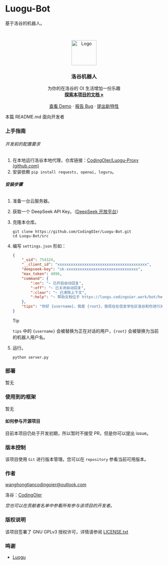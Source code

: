 # Luogu-Bot

基于洛谷的机器人。

<br />

<p align="center">
  <a href="https://www.luogu.com.cn/chat?uid=754324">
    <img src="https://fecdn.luogu.com.cn/luogu/logo.png" alt="Logo" height="80">
  </a>
  <h3 align="center">洛谷机器人</h3>
  <p align="center">
    为你的在洛谷的 OI 生活增加一份乐趣
    <br />
    <a href="https://github.com/CodingOIer/Luogu-Bot"><strong>探索本项目的文档 »</strong></a>
    <br />
    <br />
    <a href="https://www.luogu.com.cn/chat?uid=754324">查看 Demo</a>
    ·
    <a href="https://github.com/CodingOIer/Luogu-Bot/issues">报告 Bug</a>
    ·
    <a href="https://github.com/CodingOIer/Luogu-Bot/issues">提出新特性</a>
  </p>

</p>


 本篇 README.md 面向开发者

### 上手指南

###### 开发前的配置要求

1. 在本地运行洛谷本地代理，仓库链接：[CodingOIer/Luogu-Proxy (github.com)](https://github.com/CodingOIer/Luogu-Proxy)
2. 安装依赖 `pip install requests, openai, loguru`。

###### **安装步骤**

1. 准备一台云服务器。

2. 获取一个 DeepSeek API Key。（[DeepSeek 开放平台](https://platform.deepseek.com)）

3. 克隆本仓库。

   ```shell
   git clone https://github.com/CodingOIer/Luogu-Bot.git
   cd Luogu-Bot/src
   ```

4. 编写 `settings.json` 形如：

   ```json
   {
       "_uid": 754324,
       "__client_id": "xxxxxxxxxxxxxxxxxxxxxxxxxxxxxxxxxxxxxxxx",
       "deepseek-key": "sk-xxxxxxxxxxxxxxxxxxxxxxxxxxxxxxxx",
       "max_token": 4096,
       "command": {
           ":on": "~ 已开启自动回复",
           ":off": "~ 已关闭自动回复",
           ":clear": "~ 已清除上下文",
           ":help": "~ 帮助文档位于 https://luogu.codingoier.work/bot/help.pdf"
       },
       "tips": "你好 {username}，我是 {root}，我现在在信息学社区洛谷和你进行对话，我会保持必要的礼节，适当的拒绝不必要的请求。"
   }
   ```

   > [!TIP]
   >
   > `tips` 中的 `{username}` 会被替换为正在对话的用户，`{root}` 会被替换为当前的机器人用户名。

5. 运行。

   ```shell
   python server.py
   ```

   

### 部署

暂无

### 使用到的框架

暂无

#### 如何参与开源项目

目前本项目仍处于开发初期，所以暂时不接受 PR，但是你可以提出 issue。

### 版本控制

该项目使用 `Git` 进行版本管理。您可以在 `repository` 参看当前可用版本。

### 作者

wanghongtiancodingoier@outlook.com

洛谷：[CodingOIer](https://www.luogu.com.cn/)

 *您也可以在贡献者名单中参看所有参与该项目的开发者。*

### 版权说明

该项目签署了 GNU GPLv3 授权许可，详情请参阅 [LICENSE.txt](https://github.com/CodingOIer/Luogu-Bot/blob/master/LICENSE.txt)

### 鸣谢


- [Luogu](https://www.luogu.com.cn)
